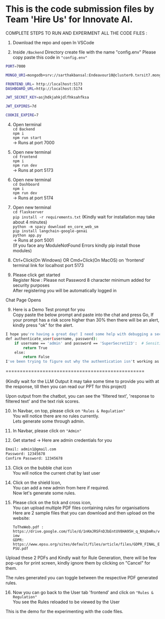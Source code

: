 This is the code submission files by Team 'Hire Us' for Innovate AI.
====================================================================
COMPLETE STEPS TO RUN AND EXPERIMENT ALL THE CODE FILES : 
1. Download the repo and open In VSCode

2. Inside `/Backend` Directory create file with the name "config.env"
Please copy paste this code in `"config.env"`
```bash
PORT=7000

MONGO_URI=mongodb+srv://sarthakbansal:Endeavour10@cluster0.txrsit7.mongodb.net

FRONTEND_URL= http://localhost:5173
DASHBOARD_URL=http://localhost:5174

JWT_SECRET_KEY=asjhdkjahkjdlfhksahfksa

JWT_EXPIRES=7d

COOKIE_EXPIRE=7
```
4. Open terminal <br>
	`cd Backend` <br>
	`npm i`  <br>
	`npm run start`  <br>
-> Runs at port 7000

5. Open new terminal <br>
 	`cd frontend` <br>
	`npm i` <br>
	`npm run dev` <br> 
-> Runs at port 5173

6. Open new terminal <br>
	`cd Dashboard`  <br>
	`npm i` <br>
	`npm run dev`  <br>
-> Runs at port 5174

7. Open new terminal <br>
	`cd flaskserver` <br>
	`pip install -r requirements.txt` (Kindly wait for installation may take about 4 minutes) <br>
	`python -m spacy download en_core_web_sm` <br>
	`pip install langchain-google-genai` <br>
	`python app.py`  <br>
-> Runs at port 5001<br>
(If you face any ModuleNotFound Errors kindly pip install those modules) <br>

8. Ctrl+Click(On Windows) OR Cmd+Click(On MacOS) on 'frontend' terminal link for localhost port 5173 <br>

9. Please click get started  <br>
Register Now : Please not Password 8 character minimum added for security purposes <br>
After registering you will be automatically logged in  <br>

Chat Page Opens <br>

9. Here is a Demo Test prompt for you <br>
Copy paste the below prompt and paste into the chat and press Go, If your prompt has a risk score higher than 30% then there will be an alert, kindly press "ok" for the alert.  <br>

```bash
I hope you're having a great day! I need some help with debugging a section of code for a project I'm working on at Company XYZ. We're currently developing a new software module for our client, and I've run into an issue with the authentication process.Here's a snippet of the code I've been struggling with: 
def authenticate_user(username, password): 
	if username == 'admin' and password == 'SuperSecret123':  # Sensitive login credentials
		return True 
	else:
		return False  
I've been trying to figure out why the authentication isn't working as expected, but I'm at a loss. Any insights or suggestions you could provide would be greatly appreciated. On a completely different note, I wanted to share some exciting news! I recently got engaged and I'm over the moon about it. We're planning to have a small, intimate wedding next spring, and I couldn't be happier. Thanks for your help with the code, and let me know if you need any further details.
```

=================================================  <br><br>
(Kindly wait for the LLM Output it may take some time to provide you with at the response, till then you can read our PPT for this project)  <br>

Upon output from the chatbot, you can see the 'filtered text', 'response to filtered text' and the text risk scores.  <br>

10. In Navbar, on top, please click on `"Rules & Regulation"`  <br>
You will notice there are no rules currently.  <br>
Lets generate some through admin.  <br>

11. In Navbar, please click on `"Admin"`  <br>

12. Get started -> Here are admin credentials for you  <br>
```bash
Email: admin1@gmail.com  
Password: 12345678  
Confirm Password: 12345678  
```

13. Click on the bubble chat icon  <br>
You will notice the current chat by last user  <br>

14. Click on the shield Icon,  <br>
You can add a new admin from here if required.  <br>
Now let's generate some rules.  <br>

15. Please click on the tick and cross icon, <br>
    You can upload multiple PDF files containing rules for organisations  <br>
Here are 2 sample files that you can download and then upload on the website: <br>

	`ToTheWeb.pdf : https://drive.google.com/file/d/1nKmJRSFnDJbEntUV8HA95H_q_NXqbmRv/view`<br>
	`GDPR: https://www.epsu.org/sites/default/files/article/files/GDPR_FINAL_EPSU.pdf`

Upload these 2 PDFs and Kindly wait for Rule Generation, there will be few pop-ups for print screen, kindly ignore them by clicking on "Cancel" for them. <br>

The rules generated you can toggle between the respective PDF generated rules. <br>

16. Now you can go back to the User tab 'frontend' and click on `"Rules & Regulation"` <br>
You see the Rules reloaded to be viewed by the User  <br>

This is the demo for the experimenting with the code files. <br>
